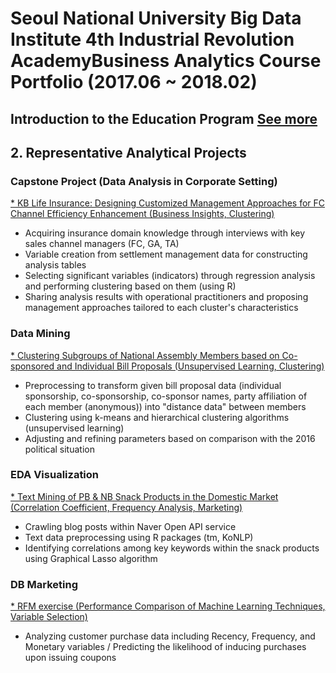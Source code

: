 # Seoul National University Big Data Institute 4th Industrial Revolution AcademyBusiness Analytics Course Portfolio (2017.06 ~ 2018.02)

## Introduction to the Education Program [See more](https://github.com/lee-kyubong/data-analytics/blob/master/course_syllabus/BA1.jpg)
## 2. Representative Analytical Projects
### Capstone Project (Data Analysis in Corporate Setting)
[* KB Life Insurance: Designing Customized Management Approaches for FC Channel Efficiency Enhancement (Business Insights, Clustering)](https://github.com/lee-kyubong/data-analytics/blob/master/KBL/KBL_summarizedreport.pdf)
- Acquiring insurance domain knowledge through interviews with key sales channel managers (FC, GA, TA)
- Variable creation from settlement management data for constructing analysis tables
- Selecting significant variables (indicators) through regression analysis and performing clustering based on them (using R)
- Sharing analysis results with operational practitioners and proposing management approaches tailored to each cluster's characteristics

### Data Mining
[* Clustering Subgroups of National Assembly Members based on Co-sponsored and Individual Bill Proposals (Unsupervised Learning, Clustering)](https://github.com/lee-kyubong/data-analytics/blob/master/Clustering_Politician-Party/Clustering(Political%20sub-parties).ipynb)
- Preprocessing to transform given bill proposal data (individual sponsorship, co-sponsorship, co-sponsor names, party affiliation of each member (anonymous)) into "distance data" between members
- Clustering using k-means and hierarchical clustering algorithms (unsupervised learning)
- Adjusting and refining parameters based on comparison with the 2016 political situation

### EDA Visualization
[* Text Mining of PB & NB Snack Products in the Domestic Market (Correlation Coefficient, Frequency Analysis, Marketing)](https://github.com/lee-kyubong/data-analytics/blob/b45d9714df803aed7431dbca8767ca1b153c461e/EDA_SnackMarket/Korean_Snack_Market_Analysis.pdf)
- Crawling blog posts within Naver Open API service
- Text data preprocessing using R packages (tm, KoNLP)
- Identifying correlations among key keywords within the snack products using Graphical Lasso algorithm

### DB Marketing
[* RFM exercise (Performance Comparison of Machine Learning Techniques, Variable Selection)](https://github.com/lee-kyubong/data-analytics/blob/master/RFM_exercise/report.pdf)
- Analyzing customer purchase data including Recency, Frequency, and Monetary variables / Predicting the likelihood of inducing purchases upon issuing coupons
